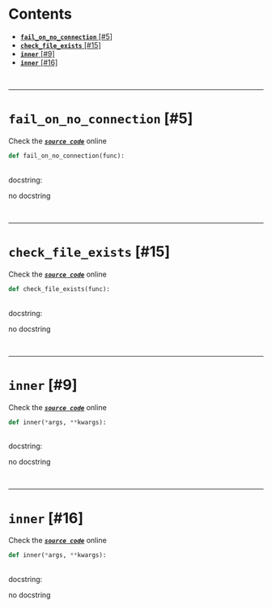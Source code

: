 



Contents
========

* [**`fail_on_no_connection`** [#5]](#fail_on_no_connection-5)
* [**`check_file_exists`** [#15]](#check_file_exists-15)
* [**`inner`** [#9]](#inner-9)
* [**`inner`** [#16]](#inner-16)


&nbsp;

--------
# **`fail_on_no_connection`** [#5]
  
Check the [***``source code``***](https://github.com/brainglobe/brainrender/blob/master/brainrender/Utils/decorators.py#L5) online

```python
def fail_on_no_connection(func):
```

&nbsp;  
docstring:

no docstring

&nbsp;

--------
# **`check_file_exists`** [#15]
  
Check the [***``source code``***](https://github.com/brainglobe/brainrender/blob/master/brainrender/Utils/decorators.py#L15) online

```python
def check_file_exists(func):
```

&nbsp;  
docstring:

no docstring

&nbsp;

--------
# **`inner`** [#9]
  
Check the [***``source code``***](https://github.com/brainglobe/brainrender/blob/master/brainrender/Utils/decorators.py#L9) online

```python
def inner(*args, **kwargs):
```

&nbsp;  
docstring:

no docstring

&nbsp;

--------
# **`inner`** [#16]
  
Check the [***``source code``***](https://github.com/brainglobe/brainrender/blob/master/brainrender/Utils/decorators.py#L16) online

```python
def inner(*args, **kwargs):
```

&nbsp;  
docstring:

no docstring